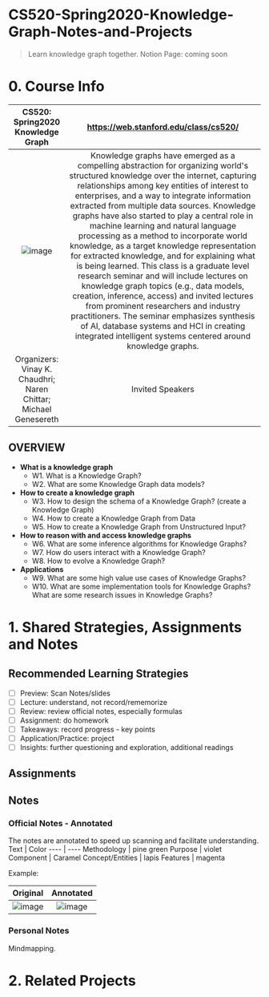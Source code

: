# CS520-Spring2020-Knowledge-Graph-Notes-and-Projects
> Learn knowledge graph together.
> Notion Page: coming soon
# 0. Course Info

|CS520: Spring2020 Knowledge Graph | https://web.stanford.edu/class/cs520/  |
:---:|:---:
|![image](https://user-images.githubusercontent.com/81023774/124049740-2072cf80-d9e7-11eb-927a-67a0ba8747d2.png) | Knowledge graphs have emerged as a compelling abstraction for organizing world's structured knowledge over the internet, capturing relationships among key entities of interest to enterprises, and a way to integrate information extracted from multiple data sources. Knowledge graphs have also started to play a central role in machine learning and natural language processing as a method to incorporate world knowledge, as a target knowledge representation for extracted knowledge, and for explaining what is being learned. This class is a graduate level research seminar and will include lectures on knowledge graph topics (e.g., data models, creation, inference, access) and invited lectures from prominent researchers and industry practitioners. The seminar emphasizes synthesis of AI, database systems and HCI in creating integrated intelligent systems centered around knowledge graphs. |
|Organizers: Vinay K. Chaudhri; Naren Chittar; Michael Genesereth | Invited Speakers |



## OVERVIEW

- **What is a knowledge graph**
    - W1. What is a Knowledge Graph?
    - W2. What are some Knowledge Graph data models?
- **How to create a knowledge graph**
    - W3. How to design the schema of a Knowledge Graph? (create a Knowledge Graph)
    - W4. How to create a Knowledge Graph from Data
    - W5. How to create a Knowledge Graph from Unstructured Input?
- **How to reason with and access knowledge graphs**
    - W6. What are some inference algorithms for Knowledge Graphs?
    - W7. How do users interact with a Knowledge Graph?
    - W8. How to evolve a Knowledge Graph?
- **Applications**
    - W9. What are some high value use cases of Knowledge Graphs?
    - W10. What are some implementation tools for Knowledge Graphs? What are some research issues in Knowledge Graphs?





# 1. Shared Strategies, Assignments and Notes

## Recommended Learning Strategies
- [ ] Preview: Scan Notes/slides
- [ ] Lecture: understand, not record/rememorize
- [ ] Review: review official notes, especially formulas
- [ ] Assignment: do homework
- [ ] Takeaways: record progress - key points
- [ ] Application/Practice: project
- [ ] Insights: further questioning and exploration, additional readings

## Assignments

## Notes


### Official Notes - Annotated
The notes are annotated to speed up scanning and facilitate understanding.
Text | Color
---- | ----
Methodology | pine green
Purpose | violet
Component | Caramel
Concept/Entities | lapis
Features | magenta

Example:

|Original | Annotated|
:----: | :----:
|![image](https://user-images.githubusercontent.com/81023774/126054015-7a116c79-ddd0-4802-a321-8fd8c0d16518.png) | ![image](https://user-images.githubusercontent.com/81023774/126054006-64c83d0a-3b96-400a-a83c-fe015975dc7d.png) |



### Personal Notes
Mindmapping.

# 2. Related Projects



